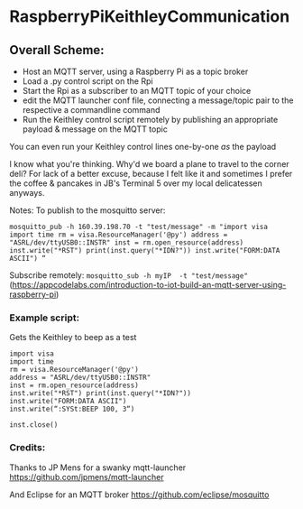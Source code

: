# RaspberryPiKeithleyCommunication

## Overall Scheme: 
* Host an MQTT server, using a Raspberry Pi as a topic broker
* Load a .py control script on the Rpi
* Start the Rpi as a subscriber to an MQTT topic of your choice
* edit the MQTT launcher conf file, connecting a message/topic pair to the respective a commandline command
* Run the Keithley control script remotely by publishing an appropriate payload & message on the MQTT topic 

You can even run your Keithley control lines one-by-one _as_ the payload 
 
I know what you're thinking. Why'd we board a plane to travel to the corner deli? For lack of a better excuse, because I felt like it and sometimes I prefer the coffee & pancakes in JB's Terminal 5 over my local delicatessen anyways. 


Notes:
To publish to the mosquitto server: 

`mosquitto_pub -h 160.39.198.70 -t "test/message" -m "import visa import time rm = visa.ResourceManager('@py') address = "ASRL/dev/ttyUSB0::INSTR" inst = rm.open_resource(address) inst.write("*RST") print(inst.query("*IDN?")) inst.write("FORM:DATA ASCII") “ `

Subscribe remotely:
`mosquitto_sub -h myIP  -t "test/message"` (https://appcodelabs.com/introduction-to-iot-build-an-mqtt-server-using-raspberry-pi)


### Example script: 
Gets the Keithley to beep as a test 

```
import visa 
import time 
rm = visa.ResourceManager('@py') 
address = "ASRL/dev/ttyUSB0::INSTR"
inst = rm.open_resource(address) 
inst.write("*RST") print(inst.query("*IDN?")) 
inst.write("FORM:DATA ASCII") 
inst.write(“:SYSt:BEEP 100, 3“)
 
inst.close()

```

### Credits:
Thanks to JP Mens for a swanky mqtt-launcher https://github.com/jpmens/mqtt-launcher

And Eclipse for an MQTT broker https://github.com/eclipse/mosquitto
